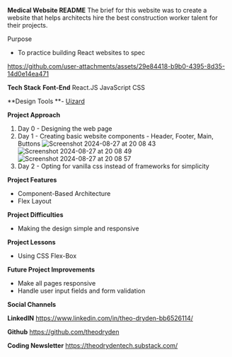 **Medical Website README**
The brief for this website was to create a website that helps architects hire the best construction worker talent for their projects.

Purpose
- To practice building React websites to spec

https://github.com/user-attachments/assets/29e84418-b9b0-4395-8d35-14d0e14ea471


**Tech Stack**
**Font-End**
React.JS
JavaScript
CSS 

**Design Tools
**- [Uizard](https://uizard.io/)

**Project Approach**
1. Day 0 - Designing the web page
2. Day 1 - Creating basic website components - Header, Footer, Main, Buttons
![Screenshot 2024-08-27 at 20 08 43](https://github.com/user-attachments/assets/9f441f6a-ef3f-4288-b746-573a22705a75)
![Screenshot 2024-08-27 at 20 08 49](https://github.com/user-attachments/assets/063c5c08-c8eb-47c1-bf39-3307e113d697)
![Screenshot 2024-08-27 at 20 08 57](https://github.com/user-attachments/assets/a0f11bfc-4c4f-4624-acb2-8104fce8f2f5)
3. Day 2 - Opting for vanilla css instead of frameworks for simplicity

**Project Features**
- Component-Based Architecture
- Flex Layout


**Project Difficulties**
- Making the design simple and responsive


**Project Lessons**
- Using CSS Flex-Box


**Future Project Improvements**
- Make all pages responsive
- Handle user input fields and form validation

  
**Social Channels**

**LinkedIN**
https://www.linkedin.com/in/theo-dryden-bb6526114/

**Github**
https://github.com/theodryden

**Coding Newsletter**
https://theodrydentech.substack.com/
